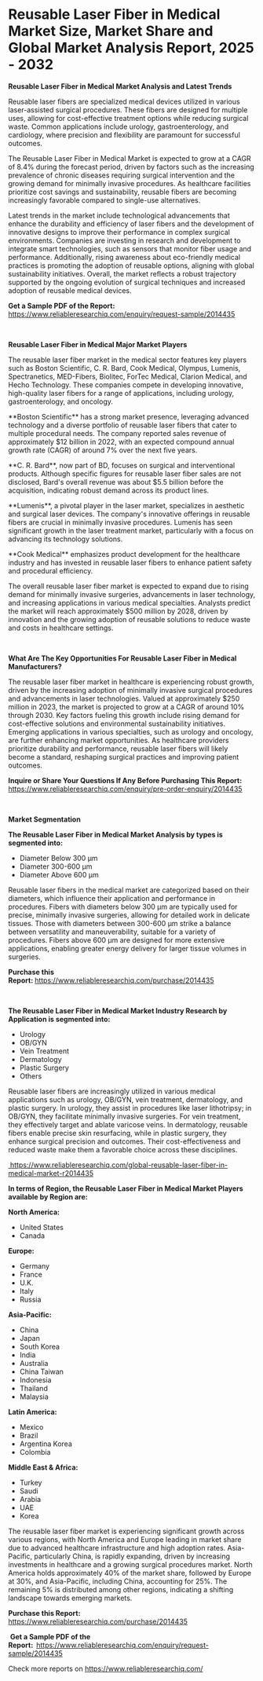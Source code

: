 <p><h1>Reusable Laser Fiber in Medical Market Size, Market Share and Global Market Analysis Report, 2025 - 2032</h1></p><p><strong>Reusable Laser Fiber in Medical Market Analysis and Latest Trends</strong></p>
<p><p>Reusable laser fibers are specialized medical devices utilized in various laser-assisted surgical procedures. These fibers are designed for multiple uses, allowing for cost-effective treatment options while reducing surgical waste. Common applications include urology, gastroenterology, and cardiology, where precision and flexibility are paramount for successful outcomes.</p><p>The Reusable Laser Fiber in Medical Market is expected to grow at a CAGR of 8.4% during the forecast period, driven by factors such as the increasing prevalence of chronic diseases requiring surgical intervention and the growing demand for minimally invasive procedures. As healthcare facilities prioritize cost savings and sustainability, reusable fibers are becoming increasingly favorable compared to single-use alternatives.</p><p>Latest trends in the market include technological advancements that enhance the durability and efficiency of laser fibers and the development of innovative designs to improve their performance in complex surgical environments. Companies are investing in research and development to integrate smart technologies, such as sensors that monitor fiber usage and performance. Additionally, rising awareness about eco-friendly medical practices is promoting the adoption of reusable options, aligning with global sustainability initiatives. Overall, the market reflects a robust trajectory supported by the ongoing evolution of surgical techniques and increased adoption of reusable medical devices.</p></p>
<p><strong>Get a Sample PDF of the Report:&nbsp;</strong> <a href="https://www.reliableresearchiq.com/enquiry/request-sample/2014435?utm_campaign=1137&utm_medium=2&utm_source=Github&utm_content=ia&utm_term=17012025&utm_id=reusable-laser-fiber-in-medical">https://www.reliableresearchiq.com/enquiry/request-sample/2014435</a></p>
<p>&nbsp;</p>
<p><strong>Reusable Laser Fiber in Medical Major Market Players</strong></p>
<p><p>The reusable laser fiber market in the medical sector features key players such as Boston Scientific, C. R. Bard, Cook Medical, Olympus, Lumenis, Spectranetics, MED-Fibers, Biolitec, ForTec Medical, Clarion Medical, and Hecho Technology. These companies compete in developing innovative, high-quality laser fibers for a range of applications, including urology, gastroenterology, and oncology.</p><p>**Boston Scientific** has a strong market presence, leveraging advanced technology and a diverse portfolio of reusable laser fibers that cater to multiple procedural needs. The company reported sales revenue of approximately $12 billion in 2022, with an expected compound annual growth rate (CAGR) of around 7% over the next five years.</p><p>**C. R. Bard**, now part of BD, focuses on surgical and interventional products. Although specific figures for reusable laser fiber sales are not disclosed, Bard's overall revenue was about $5.5 billion before the acquisition, indicating robust demand across its product lines.</p><p>**Lumenis**, a pivotal player in the laser market, specializes in aesthetic and surgical laser devices. The company's innovative offerings in reusable fibers are crucial in minimally invasive procedures. Lumenis has seen significant growth in the laser treatment market, particularly with a focus on advancing its technology solutions.</p><p>**Cook Medical** emphasizes product development for the healthcare industry and has invested in reusable laser fibers to enhance patient safety and procedural efficiency. </p><p>The overall reusable laser fiber market is expected to expand due to rising demand for minimally invasive surgeries, advancements in laser technology, and increasing applications in various medical specialties. Analysts predict the market will reach approximately $500 million by 2028, driven by innovation and the growing adoption of reusable solutions to reduce waste and costs in healthcare settings.</p></p>
<p>&nbsp;</p>
<p><strong>What Are The Key Opportunities For Reusable Laser Fiber in Medical Manufacturers?</strong></p>
<p><p>The reusable laser fiber market in healthcare is experiencing robust growth, driven by the increasing adoption of minimally invasive surgical procedures and advancements in laser technologies. Valued at approximately $250 million in 2023, the market is projected to grow at a CAGR of around 10% through 2030. Key factors fueling this growth include rising demand for cost-effective solutions and environmental sustainability initiatives. Emerging applications in various specialties, such as urology and oncology, are further enhancing market opportunities. As healthcare providers prioritize durability and performance, reusable laser fibers will likely become a standard, reshaping surgical practices and improving patient outcomes.</p></p>
<p><strong>Inquire or Share Your Questions If Any Before Purchasing This Report:</strong> <a href="https://www.reliableresearchiq.com/enquiry/pre-order-enquiry/2014435?utm_campaign=1137&utm_medium=2&utm_source=Github&utm_content=ia&utm_term=17012025&utm_id=reusable-laser-fiber-in-medical">https://www.reliableresearchiq.com/enquiry/pre-order-enquiry/2014435</a></p>
<p>&nbsp;</p>
<p><strong>Market Segmentation</strong></p>
<p><strong>The Reusable Laser Fiber in Medical Market Analysis by types is segmented into:</strong></p>
<p><ul><li>Diameter Below 300 μm</li><li>Diameter 300-600 μm</li><li>Diameter Above 600 μm</li></ul></p>
<p><p>Reusable laser fibers in the medical market are categorized based on their diameters, which influence their application and performance in procedures. Fibers with diameters below 300 μm are typically used for precise, minimally invasive surgeries, allowing for detailed work in delicate tissues. Those with diameters between 300-600 μm strike a balance between versatility and maneuverability, suitable for a variety of procedures. Fibers above 600 μm are designed for more extensive applications, enabling greater energy delivery for larger tissue volumes in surgeries.</p></p>
<p><strong>Purchase this Report:&nbsp;</strong><a href="https://www.reliableresearchiq.com/purchase/2014435?utm_campaign=1137&utm_medium=2&utm_source=Github&utm_content=ia&utm_term=17012025&utm_id=reusable-laser-fiber-in-medical">https://www.reliableresearchiq.com/purchase/2014435</a></p>
<p>&nbsp;</p>
<p><strong>The Reusable Laser Fiber in Medical Market Industry Research by Application is segmented into:</strong></p>
<p><ul><li>Urology</li><li>OB/GYN</li><li>Vein Treatment</li><li>Dermatology</li><li>Plastic Surgery</li><li>Others</li></ul></p>
<p><p>Reusable laser fibers are increasingly utilized in various medical applications such as urology, OB/GYN, vein treatment, dermatology, and plastic surgery. In urology, they assist in procedures like laser lithotripsy; in OB/GYN, they facilitate minimally invasive surgeries. For vein treatment, they effectively target and ablate varicose veins. In dermatology, reusable fibers enable precise skin resurfacing, while in plastic surgery, they enhance surgical precision and outcomes. Their cost-effectiveness and reduced waste make them a favorable choice across these disciplines.</p></p>
<p><a href="https://www.reliableresearchiq.com/global-reusable-laser-fiber-in-medical-market-r2014435?utm_campaign=1137&utm_medium=2&utm_source=Github&utm_content=ia&utm_term=17012025&utm_id=reusable-laser-fiber-in-medical">&nbsp;https://www.reliableresearchiq.com/global-reusable-laser-fiber-in-medical-market-r2014435</a></p>
<p><strong>In terms of Region, the Reusable Laser Fiber in Medical Market Players available by Region are:</strong></p>
<p>
    <p> <strong> North America: </strong>
        <ul>
            <li>United States</li>
            <li>Canada</li>
        </ul>
        </p> 
    <p> <strong> Europe: </strong>
        <ul>
            <li>Germany</li>
            <li>France</li>
            <li>U.K.</li>
            <li>Italy</li>
            <li>Russia</li>
        </ul>
        </p> 
    <p> <strong> Asia-Pacific: </strong>
        <ul>
            <li>China</li>
            <li>Japan</li>
            <li>South Korea</li>
            <li>India</li>
            <li>Australia</li>
            <li>China Taiwan</li>
            <li>Indonesia</li>
            <li>Thailand</li>
            <li>Malaysia</li>
        </ul>
        </p> 
    <p> <strong> Latin America: </strong>
        <ul>
            <li>Mexico</li>
            <li>Brazil</li>
            <li>Argentina Korea</li>
            <li>Colombia</li>
        </ul>
        </p> 
    <p> <strong> Middle East & Africa: </strong>
        <ul>
            <li>Turkey</li>
            <li>Saudi</li>
            <li>Arabia</li>
            <li>UAE</li>
            <li>Korea</li>
        </ul>
    </p>
    </p>
<p><p>The reusable laser fiber market is experiencing significant growth across various regions, with North America and Europe leading in market share due to advanced healthcare infrastructure and high adoption rates. Asia-Pacific, particularly China, is rapidly expanding, driven by increasing investments in healthcare and a growing surgical procedures market. North America holds approximately 40% of the market share, followed by Europe at 30%, and Asia-Pacific, including China, accounting for 25%. The remaining 5% is distributed among other regions, indicating a shifting landscape towards emerging markets.</p></p>
<p><strong>Purchase this Report: </strong><a href="https://www.reliableresearchiq.com/purchase/2014435?utm_campaign=1137&utm_medium=2&utm_source=Github&utm_content=ia&utm_term=17012025&utm_id=reusable-laser-fiber-in-medical">https://www.reliableresearchiq.com/purchase/2014435</a></p>
<p>&nbsp;<strong>Get a Sample PDF of the Report:&nbsp;&nbsp;</strong><a href="https://www.reliableresearchiq.com/enquiry/request-sample/2014435?utm_campaign=1137&utm_medium=2&utm_source=Github&utm_content=ia&utm_term=17012025&utm_id=reusable-laser-fiber-in-medical">https://www.reliableresearchiq.com/enquiry/request-sample/2014435</a></p>
<p><strong></strong></p>
<p>Check more reports on <a href="https://www.reliableresearchiq.com/?utm_campaign=1137&utm_medium=2&utm_source=Github&utm_content=ia&utm_term=17012025&utm_id=reusable-laser-fiber-in-medical">https://www.reliableresearchiq.com/</a></p>